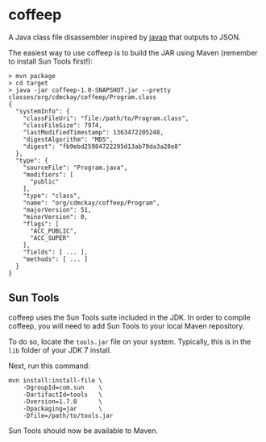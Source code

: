# coffeep

A Java class file disassembler inspired by [javap](http://docs.oracle.com/javase/7/docs/technotes/tools/windows/javap.html)
that outputs to JSON.

The easiest way to use coffeep is to build the JAR using Maven (remember to install Sun Tools first!):

```
> mvn package
> cd target
> java -jar coffeep-1.0-SNAPSHOT.jar --pretty classes/org/cdmckay/coffeep/Program.class
{
  "systemInfo": {
    "classFileUri": "file:/path/to/Program.class",
    "classFileSize": 7974,
    "lastModifiedTimestamp": 1363472205248,
    "digestAlgorithm": "MD5",
    "digest": "fb9ebd25984722295d13ab79da3a28e8"
  },
  "type": {
    "sourceFile": "Program.java",
    "modifiers": [
      "public"
    ],
    "type": "class",
    "name": "org/cdmckay/coffeep/Program",
    "majorVersion": 51,
    "minorVersion": 0,
    "flags": [
      "ACC_PUBLIC",
      "ACC_SUPER"
    ],
    "fields": [ ... ],
    "methods": [ ... ]
  }
}
```

## Sun Tools

coffeep uses the Sun Tools suite included in the JDK. In order to compile coffeep, you will need to add Sun Tools
to your local Maven repository.

To do so, locate the `tools.jar` file on your system. Typically, this is in the `lib` folder of your JDK 7 install.

Next, run this command:

```
mvn install:install-file \
    -DgroupId=com.sun    \
    -DartifactId=tools   \
    -Dversion=1.7.0      \
    -Dpackaging=jar      \
    -Dfile=/path/to/tools.jar
```

Sun Tools should now be available to Maven.
